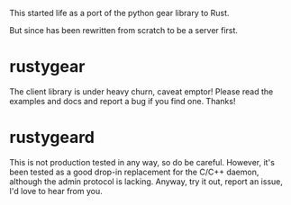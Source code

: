 This started life as a port of the python gear library to Rust.

But since has been rewritten from scratch to be a server first.

# rustygear

The client library is under heavy churn, caveat emptor! Please read the
examples and docs and report a bug if you find one. Thanks!

# rustygeard

This is not production tested in any way, so do be careful. However, it's been
tested as a good drop-in replacement for the C/C++ daemon, although the admin
protocol is lacking. Anyway, try it out, report an issue, I'd love to hear from
you.
